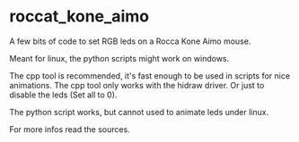 # roccat_kone_aimo
A few bits of code to set RGB leds on a Rocca Kone Aimo mouse.

Meant for linux, the python scripts might work on windows.

The cpp tool is recommended, it's fast enough to be used in scripts for nice animations.
The cpp tool only works with the hidraw driver.
Or just to disable the leds (Set all to 0).

The python script works, but cannot used to animate leds under linux.

For more infos read the sources.
